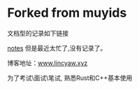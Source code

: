 # Forked from muyids
文档型的记录如下链接

[notes](https://www.notion.so/lincyawer/93a8fb2e4b84468f9a5f300929cd33e0?v=17554a5dd11748a4a6cd737368fdcd21)
但是最近太忙了,没有记录了。

博客地址：www.lincyaw.xyz

为了考试\面试\笔试,  熟悉Rust和C++基本使用




